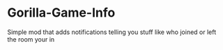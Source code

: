 # Gorilla-Game-Info
Simple mod that adds notifications telling you stuff like who joined or left the room your in
